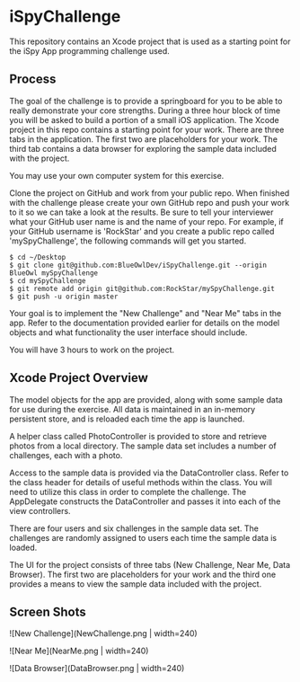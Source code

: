 # iSpyChallenge

This repository contains an Xcode project that is used as a starting point for the iSpy App programming challenge used.

## Process

The goal of the challenge is to provide a springboard for you to be able to really demonstrate your core strengths.  During a three hour block of time you will be asked to build a portion of a small iOS application.  The Xcode project in this repo contains a starting point for your work. There are three tabs in the application. The first two are placeholders for  your work. The third tab contains a data browser for exploring the sample data included with the project.

You may use your own computer system for this exercise.  

Clone the project on GitHub and work from your public repo.  When finished with the challenge please create your own GitHub repo and push your work to it so we can take a look at the results.  Be sure to tell your interviewer what your GitHub user name is and the name of your repo.  For example, if your GitHub username is 'RockStar' and you create a public repo called 'mySpyChallenge', the following commands will get you started.

````
$ cd ~/Desktop
$ git clone git@github.com:BlueOwlDev/iSpyChallenge.git --origin BlueOwl mySpyChallenge
$ cd mySpyChallenge
$ git remote add origin git@github.com:RockStar/mySpyChallenge.git
$ git push -u origin master
````

Your goal is to implement the "New Challenge" and "Near Me" tabs in the app.  Refer to the documentation provided earlier for details on the model objects and what functionality the user interface should include.

You will have 3 hours to work on the project. 

## Xcode Project Overview

The model objects for the app are provided, along with some sample data for use during the exercise.  All data is maintained in an in-memory persistent store, and is reloaded each time the app is launched.
 
A helper class called PhotoController is provided to store and retrieve photos from a local directory.  The sample data set includes a number of challenges, each with a photo.

Access to the sample data is provided via the DataController class. Refer to the class header for details of useful methods within the class.  You will need to utilize this class in order to complete the challenge.  The AppDelegate constructs the DataController and passes it into each of the view controllers.

There are four users and six challenges in the sample data set.  The challenges are randomly assigned to users each time the sample data is loaded.

The UI for the project consists of three tabs (New Challenge, Near Me, Data Browser).  The first two are placeholders for your work and the third one provides a means to view the sample data included with the project.

## Screen Shots

![New Challenge](NewChallenge.png | width=240)

![Near Me](NearMe.png | width=240)

![Data Browser](DataBrowser.png | width=240)
